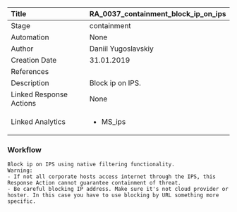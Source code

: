 | Title          | RA_0037_containment_block_ip_on_ips                                                                                                      |
|:---------------|:-----------------------------------------------------------------------------------------------------------------|
| Stage    | containment                                                            |
| Automation | None |
| Author    | Daniil Yugoslavskiy                                                          |
| Creation Date    | 31.01.2019                                            |
| References     | <ul></ul>                                  |
| Description    | Block ip on IPS.                                                               |
| Linked Response Actions | None |
| Linked Analytics |<ul><li>MS_ips</li></ul> |


### Workflow

```
Block ip on IPS using native filtering functionality.
Warning: 
- If not all corporate hosts access internet through the IPS, this Response Action cannot guarantee containment of threat.
- Be careful blocking IP address. Make sure it's not cloud provider or hoster. In this case you have to use blocking by URL something more specific.
```